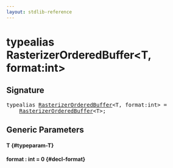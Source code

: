 ```yaml
---
layout: stdlib-reference
---
```


# typealias RasterizerOrderedBuffer\<T, format:int\>

## Signature

<pre>
<span class='code_keyword'>typealias</span> <a href="/stdlib-reference/types/RasterizerOrderedBuffer" class="code_type">RasterizerOrderedBuffer</a>&lt;T, format:int&gt; = 
    <a href="/stdlib-reference/types/RasterizerOrderedBuffer" class="code_type">RasterizerOrderedBuffer</a>&lt;T&gt;;
</pre>

## Generic Parameters

#### T {#typeparam-T}
#### format  : int = 0 {#decl-format}

